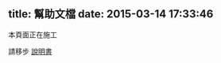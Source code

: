 title: 幫助文檔
date: 2015-03-14 17:33:46
---

本頁面正在施工

請移步 [說明書](https://github.com/rime/home/wiki/UserGuide)
